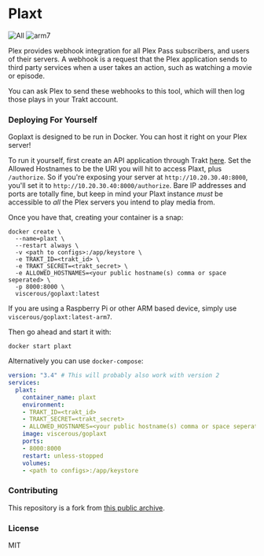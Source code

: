 # Plaxt

![All](https://github.com/Viscerous/goplaxt/actions/workflows/build.yaml/badge.svg) ![arm7](https://github.com/Viscerous/goplaxt/actions/workflows/build-arm7.yaml/badge.svg)

Plex provides webhook integration for all Plex Pass subscribers, and users of their servers. A webhook is a request that the Plex application sends to third party services when a user takes an action, such as watching a movie or episode.

You can ask Plex to send these webhooks to this tool, which will then log those plays in your Trakt account.

### Deploying For Yourself

Goplaxt is designed to be run in Docker. You can host it right on your Plex server!

To run it yourself, first create an API application through Trakt [here](https://trakt.tv/oauth/applications). Set the
Allowed Hostnames to be the URI you will hit to access Plaxt, plus `/authorize`. So if you're exposing your server at
`http://10.20.30.40:8000`, you'll set it to `http://10.20.30.40:8000/authorize`. Bare IP addresses and ports are
totally fine, but keep in mind your Plaxt instance _must_ be accessible to _all_ the Plex servers you intend to 
play media from.

Once you have that, creating your container is a snap:

    docker create \
      --name=plaxt \
      --restart always \
      -v <path to configs>:/app/keystore \
      -e TRAKT_ID=<trakt_id> \
      -e TRAKT_SECRET=<trakt_secret> \
      -e ALLOWED_HOSTNAMES=<your public hostname(s) comma or space seperated> \
      -p 8000:8000 \
      viscerous/goplaxt:latest

If you are using a Raspberry Pi or other ARM based device, simply use
`viscerous/goplaxt:latest-arm7`.

Then go ahead and start it with:

    docker start plaxt

Alternatively you can use `docker-compose`:

```yaml
version: "3.4" # This will probably also work with version 2
services:
  plaxt:
    container_name: plaxt
    environment:
    - TRAKT_ID=<trakt_id>
    - TRAKT_SECRET=<trakt_secret>
    - ALLOWED_HOSTNAMES=<your public hostname(s) comma or space seperated>
    image: viscerous/goplaxt
    ports:
    - 8000:8000
    restart: unless-stopped
    volumes:
    - <path to configs>:/app/keystore
```

### Contributing

This repository is a fork from [this public archive](https://github.com/XanderStrike/goplaxt).

### License

MIT
